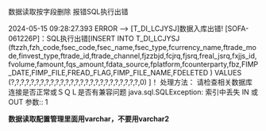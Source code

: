 数据读取按字段删除 报错SQL执行出错

2024-05-15 09:28:27.393 ERROR --> [T_DI_LCJYSJ]数据入库出错!
[SOFA-061226P]：SQL执行出错[INSERT INTO T_DI_LCJYSJ (ftzzh,fzh_code,fsec_code,fsec_name,fsec_type,fcurrency_name,ftrade_mode,finvest_type,ftrade_id,ftrade_channel,fjzzbjd,fcjrq,fjsrq,freal_jsrq,fxjjs_id,fvolume,famount,fqs_amount,fdata_source,fplatform,fcounterparty,fbz,FIMP_DATE,FIMP_FILE,FREAD_FLAG,FIMP_FILE_NAME,FDELETED ) VALUES (?,?,?,?,?,?,?,?,?,?,?,?,?,?,?,?,?,?,?,?,?,?,?,?,?,?,0) ]！
处理方法：
	请检查相关数据库连接是否正常或ＳＱＬ是否有兼容问题
java.sql.SQLException: 索引中丢失  IN 或 OUT 参数:: 1

**数据读取配置管理里面用varchar，不要用varchar2**